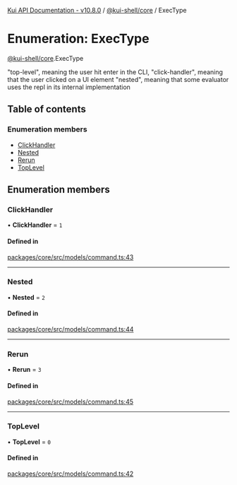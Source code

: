 [Kui API Documentation - v10.8.0](../README.md) / [@kui-shell/core](../modules/kui_shell_core.md) / ExecType

# Enumeration: ExecType

[@kui-shell/core](../modules/kui_shell_core.md).ExecType

"top-level", meaning the user hit enter in the CLI,
"click-handler", meaning that the user clicked on a UI element
"nested", meaning that some evaluator uses the repl in its internal implementation

## Table of contents

### Enumeration members

- [ClickHandler](kui_shell_core.ExecType.md#clickhandler)
- [Nested](kui_shell_core.ExecType.md#nested)
- [Rerun](kui_shell_core.ExecType.md#rerun)
- [TopLevel](kui_shell_core.ExecType.md#toplevel)

## Enumeration members

### ClickHandler

• **ClickHandler** = `1`

#### Defined in

[packages/core/src/models/command.ts:43](https://github.com/mra-ruiz/kui/blob/76908b178/packages/core/src/models/command.ts#L43)

---

### Nested

• **Nested** = `2`

#### Defined in

[packages/core/src/models/command.ts:44](https://github.com/mra-ruiz/kui/blob/76908b178/packages/core/src/models/command.ts#L44)

---

### Rerun

• **Rerun** = `3`

#### Defined in

[packages/core/src/models/command.ts:45](https://github.com/mra-ruiz/kui/blob/76908b178/packages/core/src/models/command.ts#L45)

---

### TopLevel

• **TopLevel** = `0`

#### Defined in

[packages/core/src/models/command.ts:42](https://github.com/mra-ruiz/kui/blob/76908b178/packages/core/src/models/command.ts#L42)
